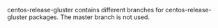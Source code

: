 centos-release-gluster contains different branches for centos-release-gluster
packages. The master branch is not used.
